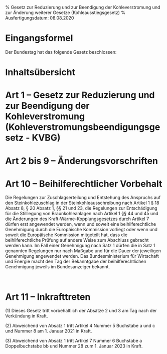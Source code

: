 % Gesetz zur Reduzierung und zur Beendigung der Kohleverstromung und zur Änderung weiterer Gesetze  (Kohleausstiegsgesetz)
% Ausfertigungsdatum: 08.08.2020
 
# Eingangsformel

Der Bundestag hat das folgende Gesetz beschlossen:

# Inhaltsübersicht

# Art 1 – Gesetz zur Reduzierung und zur Beendigung der Kohleverstromung (Kohleverstromungsbeendigungsgesetz - KVBG)

# Art 2 bis 9 – Änderungsvorschriften

# Art 10 – Beihilferechtlicher Vorbehalt

Die Regelungen zur Zuschlagserteilung und Entstehung des Anspruchs auf den Steinkohlezuschlag in der Steinkohleausschreibung nach Artikel 1 § 18 Absatz 8, § 20 Absatz 1, §§ 21 und 23, die Regelungen zur Entschädigung für die Stilllegung von Braunkohleanlagen nach Artikel 1 §§ 44 und 45 und die Änderungen des Kraft-Wärme-Kopplungsgesetzes durch Artikel 7 dürfen erst angewendet werden, wenn und soweit eine beihilferechtliche Genehmigung durch die Europäische Kommission vorliegt oder wenn und soweit die Europäische Kommission mitgeteilt hat, dass die beihilferechtliche Prüfung auf andere Weise zum Abschluss gebracht werden kann. Im Fall einer Genehmigung nach Satz 1 dürfen die in Satz 1 genannten Regelungen nur nach Maßgabe und für die Dauer der jeweiligen Genehmigung angewendet werden. Das Bundesministerium für Wirtschaft und Energie macht den Tag der Bekanntgabe der beihilferechtlichen Genehmigung jeweils im Bundesanzeiger bekannt.

 

# Art 11 – Inkrafttreten

(1) Dieses Gesetz tritt vorbehaltlich der Absätze 2 und 3 am Tag nach der Verkündung in Kraft.

(2) Abweichend von Absatz 1 tritt Artikel 4 Nummer 5 Buchstabe a und c und Nummer 8 am 1. Januar 2021 in Kraft.

(3) Abweichend von Absatz 1 tritt Artikel 7 Nummer 6 Buchstabe a Doppelbuchstabe bb und Nummer 28 zum 1. Januar 2023 in Kraft.
